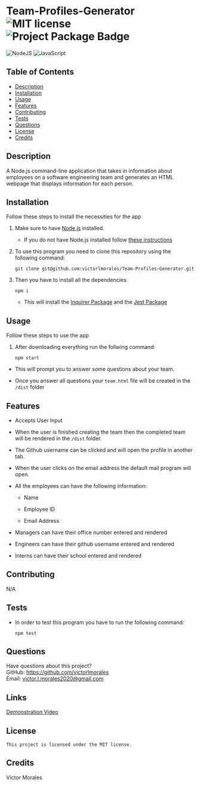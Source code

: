 # Team-Profiles-Generator ![MIT license](https://img.shields.io/badge/License-MIT-blue.svg) ![Project Package Badge](https://img.shields.io/badge/package-Inquirer-informational)

![NodeJS](https://img.shields.io/badge/node.js-6DA55F?style=for-the-badge&logo=node.js&logoColor=white)
![JavaScript](https://img.shields.io/badge/JavaScript-F7DF1E?style=for-the-badge&logo=JavaScript&logoColor=black)

## Table of Contents

* [Description](#description)
* [Installation](#installation)
* [Usage](#usage)
* [Features](#features)
* [Contributing](#contributing)
* [Tests](#tests)
* [Questions](#questions)
* [License](#license)
* [Credits](#credits)

## Description

  A Node.js command-line application that takes in information about employees on a software engineering team and generates an HTML webpage that displays information for each person.

## Installation

Follow these steps to install the necessities for the app

1. Make sure to have [Node.js](https://nodejs.org/en/download/) installed.

    * If you do not have Node.js installed follow [these instructions](https://docs.npmjs.com/downloading-and-installing-node-js-and-npm)

2. To use this program you need to clone this repository using the following command:

    ```
    git clone git@github.com:victorlmorales/Team-Profiles-Generator.git
    ```

3. Then you have to install all the dependencies.

    ```
    npm i
    ```

    * This will install the [Inquirer Package](https://www.npmjs.com/package/inquirer) and the [Jest Package](https://www.npmjs.com/package/jest)

## Usage

Follow these steps to use the app

1. After downloading everything run the follwing command:

    ```
    npm start
    ```

* This will prompt you to answer some questions about your team.

* Once you answer all questions your `team.html` file will be created in the `/dist` folder

## Features

* Accepts User Input

* When the user is finished creating the team then the completed team will be rendered in the `/dist` folder.

* The Github username can be clicked and will open the profile in another tab.

* When the user clicks on the email address the default mail program will open.

* All the employees can have the following information:

    * Name

    * Employee ID

    * Email Address

* Managers can have their office number entered and rendered

* Engineers can have their github username entered and rendered

* Interns can have their school entered and rendered

## Contributing

  N/A

## Tests

* In order to test this program you have to run the following command:

    ```
    npm test
    ```

## Questions

  Have questions about this project?  
  GitHub: <https://github.com/victorlmorales>  
  Email: victor.l.morales2020@gmail.com

## Links

  [Demonstration Video](<https://drive.google.com/file/d/1qIGOJW4XSV_mKt_1VpfmTSS5qthItQme/view>)

## License

    This project is licensed under the MIT license.

## Credits

  Victor Morales
